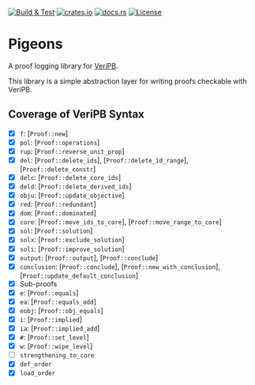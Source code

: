 [![Build & Test](https://github.com/chrjabs/rustsat/actions/workflows/pigeons.yml/badge.svg)](https://github.com/chrjabs/rustsat/actions/workflows/pigeons.yml)
[![crates.io](https://img.shields.io/crates/v/rustsat)](https://crates.io/crates/pigeons)
[![docs.rs](https://img.shields.io/docsrs/rustsat)](https://docs.rs/pigeons)
[![License](https://img.shields.io/crates/l/pigeons)](./LICENSE)

<!-- cargo-rdme start -->

# Pigeons

A proof logging library for [VeriPB](https://gitlab.com/MIAOresearch/software/VeriPB).

This library is a simple abstraction layer for writing proofs checkable with VeriPB.

## Coverage of VeriPB Syntax

- [x] `f`: [`Proof::new`]
- [x] `pol`: [`Proof::operations`]
- [x] `rup`: [`Proof::reverse_unit_prop`]
- [x] `del`: [`Proof::delete_ids`], [`Proof::delete_id_range`], [`Proof::delete_constr`]
- [x] `delc`: [`Proof::delete_core_ids`]
- [x] `deld`: [`Proof::delete_derived_ids`]
- [x] `obju`: [`Proof::update_objective`]
- [x] `red`: [`Proof::redundant`]
- [x] `dom`: [`Proof::dominated`]
- [x] `core`: [`Proof::move_ids_to_core`], [`Proof::move_range_to_core`]
- [x] `sol`: [`Proof::solution`]
- [x] `solx`: [`Proof::exclude_solution`]
- [x] `soli`: [`Proof::improve_solution`]
- [x] `output`: [`Proof::output`], [`Proof::conclude`]
- [x] `conclusion`: [`Proof::conclude`], [`Proof::new_with_conclusion`],
    [`Proof::update_default_conclusion`]
- [x] Sub-proofs
- [x] `e`: [`Proof::equals`]
- [x] `ea`: [`Proof::equals_add`]
- [x] `eobj`: [`Proof::obj_equals`]
- [x] `i`: [`Proof::implied`]
- [x] `ia`: [`Proof::implied_add`]
- [x] `#`: [`Proof::set_level`]
- [x] `w`: [`Proof::wipe_level`]
- [ ] `strengthening_to_core`
- [x] `def_order`
- [x] `load_order`

<!-- cargo-rdme end -->
